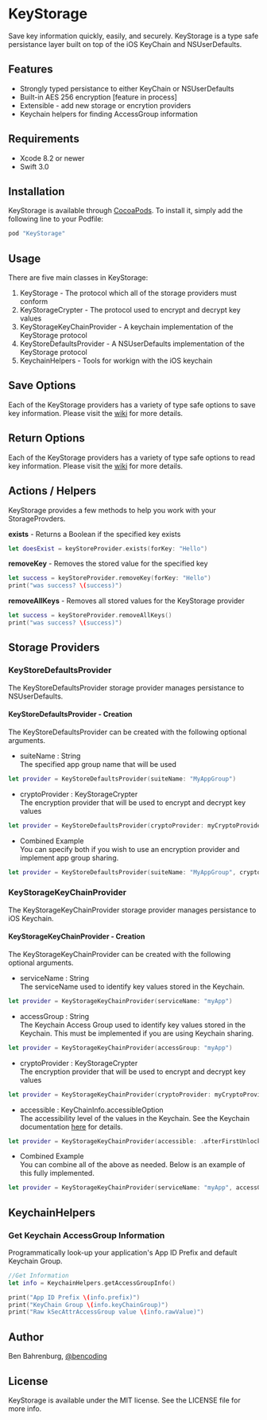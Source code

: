 # KeyStorage
Save key information quickly, easily, and securely.  KeyStorage is a type safe persistance layer built on top of the iOS KeyChain and NSUserDefaults.

## Features

* Strongly typed persistance to either KeyChain or NSUserDefaults
* Built-in AES 256 encryption [feature in process]
* Extensible - add new storage or encrytion providers
* Keychain helpers for finding AccessGroup information

## Requirements

* Xcode 8.2 or newer
* Swift 3.0

## Installation

KeyStorage is available through [CocoaPods](http://cocoapods.org). To install
it, simply add the following line to your Podfile:

```ruby
pod "KeyStorage"
```

## Usage

There are five main classes in KeyStorage:

1. KeyStorage - The protocol which all of the storage providers must conform 
2. KeyStorageCrypter - The protocol used to encrypt and decrypt key values 
3. KeyStorageKeyChainProvider - A keychain implementation of the KeyStorage protocol
4. KeyStoreDefaultsProvider -  A NSUserDefaults implementation of the KeyStorage protocol
5. KeychainHelpers - Tools for workign with the iOS keychain

## Save Options

Each of the KeyStorage providers has a variety of type safe options to save key information.  Please visit the [wiki](https://github.com/benbahrenburg/KeyStorage/wiki/KeyStorage---Save-Options) for more details.

        
## Return Options

Each of the KeyStorage providers has a variety of type safe options to read key information.  Please visit the [wiki](https://github.com/benbahrenburg/KeyStorage/wiki/KeyStorage---Read-Options) for more details.

## Actions / Helpers

KeyStorage provides a few methods to help you work with your StorageProvders.

<b>exists</b> - Returns a Boolean if the specified key exists

```swift
let doesExist = keyStoreProvider.exists(forKey: "Hello")
```

<b>removeKey</b> - Removes the stored value for the specified key

```swift
let success = keyStoreProvider.removeKey(forKey: "Hello")
print("was success? \(success)")
```

<b>removeAllKeys</b> - Removes all stored values for the KeyStorage provider

```swift
let success = keyStoreProvider.removeAllKeys()
print("was success? \(success)")
```

## Storage Providers

### KeyStoreDefaultsProvider
The KeyStoreDefaultsProvider storage provider manages persistance to NSUserDefaults.

#### KeyStoreDefaultsProvider - Creation 

The KeyStoreDefaultsProvider can be created with the following optional arguments.

* suiteName : String
<br/>The specified app group name that will be used
```swift
let provider = KeyStoreDefaultsProvider(suiteName: "MyAppGroup")
```

* cryptoProvider : KeyStorageCrypter
<br/>The encryption provider that will be used to encrypt and decrypt key values
```swift
let provider = KeyStoreDefaultsProvider(cryptoProvider: myCryptoProvider)
```

* Combined Example
<br/>You can specify both if you wish to use an encryption provider and implement app group sharing.

```swift
let provider = KeyStoreDefaultsProvider(suiteName: "MyAppGroup", cryptoProvider: myCryptoProvider)
```

### KeyStorageKeyChainProvider
The KeyStorageKeyChainProvider storage provider manages persistance to iOS Keychain.

#### KeyStorageKeyChainProvider - Creation 

The KeyStorageKeyChainProvider can be created with the following optional arguments.

* serviceName : String
<br/>The serviceName used to identify key values stored in the Keychain.
```swift
let provider = KeyStorageKeyChainProvider(serviceName: "myApp")
```

* accessGroup : String
<br/>The Keychain Access Group used to identify key values stored in the Keychain. This must be implemented if you are using Keychain sharing.
```swift
let provider = KeyStorageKeyChainProvider(accessGroup: "myApp")
```

* cryptoProvider : KeyStorageCrypter
<br/>The encryption provider that will be used to encrypt and decrypt key values
```swift
let provider = KeyStorageKeyChainProvider(cryptoProvider: myCryptoProvider)
```

* accessible : KeyChainInfo.accessibleOption
<br/>The accessibility level of the values in the Keychain. See the Keychain documentation [here](https://developer.apple.com/library/content/documentation/Security/Conceptual/keychainServConcepts/02concepts/concepts.html) for details.
```swift
let provider = KeyStorageKeyChainProvider(accessible: .afterFirstUnlock)
```

* Combined Example
<br/>You can combine all of the above as needed.  Below is an example of this fully implemented.
```swift
let provider = KeyStorageKeyChainProvider(serviceName: "myApp", accessGroup: "my-awesome-group", accessible: .afterFirstUnlockThisDeviceOnly, cryptoProvider: myCryptoProvider)
```

## KeychainHelpers

### Get Keychain AccessGroup Information

Programmatically look-up your application's App ID Prefix and default Keychain Group.

```swift
//Get Information 
let info = KeychainHelpers.getAccessGroupInfo()

print("App ID Prefix \(info.prefix)")
print("KeyChain Group \(info.keyChainGroup)")
print("Raw kSecAttrAccessGroup value \(info.rawValue)")

```

## Author

Ben Bahrenburg, [@bencoding](https://twitter.com/bencoding)

## License

KeyStorage is available under the MIT license. See the LICENSE file for more info.
